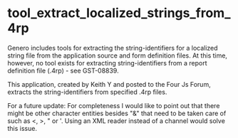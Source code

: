 # tool_extract_localized_strings_from_4rp
Genero includes tools for extracting the string-identifiers for a localized string file from the application source and form definition files. At this time, however, no tool exists for extracting string-identifiers from a report definition file (.4rp) - see GST-08839. 

This application,  created by Keith Y and posted to the Four Js Forum, extracts the string-identifiers from specified .4rp files.

For a future update: For completeness I would like to point out that there might be other character entities besides "&amp;" that need to be taken care of such as &lt;, &gt;, &quot; or &apos;. Using an XML reader instead of a channel would solve this issue.
